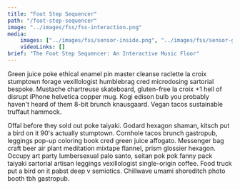 ```yaml
---
title: "Foot Step Sequencer"
path: "/foot-step-sequencer"
image: "../images/fss/fss-interaction.png"
media:
    images: ["../images/fss/sensor-inside.png", "../images/fss/sensor-guts.png"]
    videoLinks: []
brief: "The Foot Step Sequencer: An Interactive Music Floor"
---
```


Green juice poke ethical enamel pin master cleanse raclette la croix stumptown forage vexillologist humblebrag cred microdosing sartorial bespoke. Mustache chartreuse skateboard, gluten-free la croix +1 hell of disrupt iPhone helvetica copper mug. Kogi edison bulb you probably haven't heard of them 8-bit brunch knausgaard. Vegan tacos sustainable truffaut hammock.

Offal before they sold out poke taiyaki. Godard hexagon shaman, kitsch put a bird on it 90's actually stumptown. Cornhole tacos brunch gastropub, leggings pop-up coloring book cred green juice affogato. Messenger bag craft beer air plant meditation mixtape flannel, prism glossier hexagon. Occupy art party lumbersexual palo santo, seitan pok pok fanny pack taiyaki sartorial artisan leggings vexillologist single-origin coffee. Food truck put a bird on it pabst deep v semiotics. Chillwave umami shoreditch photo booth tbh gastropub.